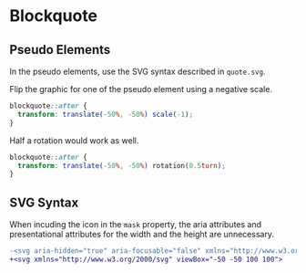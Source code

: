 # Blockquote

## Pseudo Elements

In the pseudo elements, use the SVG syntax described in `quote.svg`.

Flip the graphic for one of the pseudo element using a negative scale.

```css
blockquote::after {
  transform: translate(-50%, -50%) scale(-1);
}
```

Half a rotation would work as well.

```css
blockquote::after {
  transform: translate(-50%, -50%) rotation(0.5turn);
}
```

## SVG Syntax

When incuding the icon in the `mask` property, the aria attributes and presentational attributes for the width and the height are unnecessary.

```diff
-<svg aria-hidden="true" aria-focusable="false" xmlns="http://www.w3.org/2000/svg" viewBox="-50 -50 100 100" width="1em" height="1em">
+<svg xmlns="http://www.w3.org/2000/svg" viewBox="-50 -50 100 100">
```
